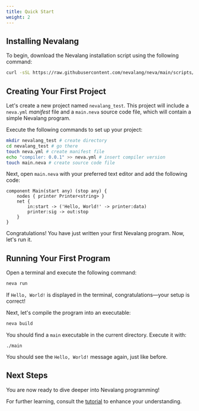 ```yaml
---
title: Quick Start
weight: 2
---
```


## Installing Nevalang

To begin, download the Nevalang installation script using the following command:

```bash
curl -sSL https://raw.githubusercontent.com/nevalang/neva/main/scripts/install.sh | bash
```

## Creating Your First Project

Let's create a new project named `nevalang_test`. This project will include a `neva.yml` _manifest_ file and a `main.neva` source code file, which will contain a simple Nevalang program.

Execute the following commands to set up your project:

```bash
mkdir nevalang_test # create directory
cd nevalang_test # go there
touch neva.yml # create manifest file
echo "compiler: 0.0.1" >> neva.yml # insert compiler version
touch main.neva # create source code file
```

Next, open `main.neva` with your preferred text editor and add the following code:

```neva
component Main(start any) (stop any) {
    nodes { printer Printer<string> }
    net {
        in:start -> ('Hello, World!' -> printer:data)
        printer:sig -> out:stop
    }
}
```

Congratulations! You have just written your first Nevalang program. Now, let's run it.

## Running Your First Program

Open a terminal and execute the following command:

```bash
neva run
```

If `Hello, World!` is displayed in the terminal, congratulations—your setup is correct!

Next, let's compile the program into an executable:

```bash
neva build
```

You should find a `main` executable in the current directory. Execute it with:

```
./main
```

You should see the `Hello, World!` message again, just like before.

## Next Steps

You are now ready to dive deeper into Nevalang programming!

For further learning, consult the [tutorial](/docs/tutorial) to enhance your understanding.
